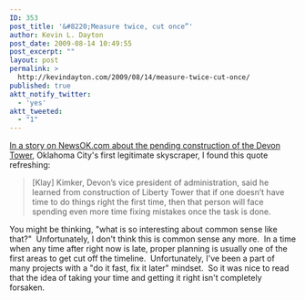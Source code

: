 ```yaml
---
ID: 353
post_title: '&#8220;Measure twice, cut once”'
author: Kevin L. Dayton
post_date: 2009-08-14 10:49:55
post_excerpt: ""
layout: post
permalink: >
  http://kevindayton.com/2009/08/14/measure-twice-cut-once/
published: true
aktt_notify_twitter:
  - 'yes'
aktt_tweeted:
  - "1"
---
```

<p><a title="http://newsok.com/devon-officials-put-money-on-doing-their-tower-right/article/3392766?custom_click=lead_story_title" href="http://newsok.com/devon-officials-put-money-on-doing-their-tower-right/article/3392766?custom_click=lead_story_title" target="_blank">In a story on NewsOK.com about the pending construction of the Devon Tower</a>, Oklahoma City's first legitimate skyscraper, I found this quote refreshing:</p>
<blockquote><p>[Klay] Kimker, Devon’s vice president of administration, said he learned from construction of Liberty Tower that if one doesn’t have time to do things right the first time, then that person will face spending even more time fixing mistakes once the task is done.</p>
</blockquote>
<p>You might be thinking, "what is so interesting about common sense like that?"  Unfortunately, I don't think this is common sense any more.  In a time when any time after right now is late, proper planning is usually one of the first areas to get cut off the timeline.  Unfortunately, I've been a part of many projects with a "do it fast, fix it later" mindset.  So it was nice to read that the idea of taking your time and getting it right isn't completely forsaken.</p>